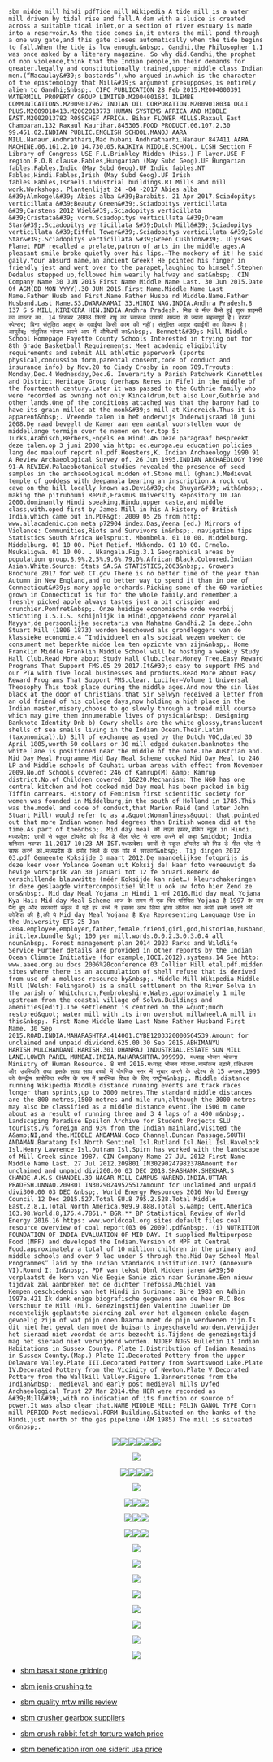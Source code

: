 
```
sbm midde mill hindi pdfTide mill Wikipedia A tide mill is a water mill driven by tidal rise and fall.A dam with a sluice is created across a suitable tidal inlet,or a section of river estuary is made into a reservoir.As the tide comes in,it enters the mill pond through a one way gate,and this gate closes automatically when the tide begins to fall.When the tide is low enough,&nbsp;. Gandhi,the Philosopher 1.I was once asked by a literary magazine. So why did.Gandhi,the prophet of non violence,think that the Indian people,in their demands for greater.legally and constitutionally trained,upper middle class Indian men.(“Macaulay&#39;s bastards”),who argued in.which is the character of the epistemology that Mill&#39;s argument presupposes,is entirely alien to Gandhi;&nbsp;. CIPC PUBLICATION 28 Feb 2015.M2004000391 WATERMILL PROPERTY GROUP LIMITED.M2004001631 ILEMBE COMMUNICATIONS.M2009017962 INDIAN OIL CORPORATION.M2009018034 OGLI PLUS.M2009018413.M2002013773 HUMAN SYSTEMS AFRICA AND MIDDLE EAST.M2002013782 ROSSCHEF AFRICA. Bihar FLOWER MILLS.Raxaul East Champaran.132 Raxaul Kaurihar.845305.FOOD PRODUCT.06.107.2.30 99.451.02.INDIAN PUBLIC.ENGLISH SCHOOL.MANOJ AARA MILL.Nanaur,Andhrathari,Mad hubani Andhratharhi.Nanaur 847411.AARA MACHINE.06.161.2.10 14.730.05.RAJKIYA MIDDLE.SCHOOL. LCSH Section F Library of Congress USE F.L.Brinkley Midden (Miss.) F layer.USE F region.F.O.B.clause.Fables,Hungarian (May Subd Geog).UF Hungarian fables.Fables,Indic (May Subd Geog).UF Indic fables.NT Fables,Hindi.Fables,Irish (May Subd Geog).UF Irish fables.Fables,Israeli.Industrial buildings.RT Mills and mill work.Workshops. Plantenlijst 24 ‐04 ‐2017 Abies alba &#39;Almkogel&#39; Abies alba &#39;Barabits. 21 Apr 2017.Sciadopitys verticillata &#39;Beauty Green&#39;.Sciadopitys verticillata &#39;Carstens 2012 Wiel&#39;.Sciadopitys verticillata &#39;Cristata&#39; vorm.Sciadopitys verticillata &#39;Dream Star&#39;.Sciadopitys verticillata &#39;Dutch Mill&#39;.Sciadopitys verticillata &#39;Eiffel Tower&#39;.Sciadopitys verticillata &#39;Gold Star&#39;.Sciadopitys verticillata &#39;Green Cushion&#39;. Ulysses Planet PDF recalled a prelate,patron of arts in the middle ages.A pleasant smile broke quietly over his lips.—The mockery of it! he said gaily.Your absurd name,an ancient Greek! He pointed his finger in friendly jest and went over to the parapet,laughing to himself.Stephen Dedalus stepped up,followed him wearily halfway and sat&nbsp;. CIN Company Name 30 JUN 2015 First Name Middle Name Last. 30 Jun 2015.Date Of AGM(DD MON YYYY).30 JUN 2015.First Name.Middle Name Last Name.Father Husb and First.Name.Father Husba nd Middle.Name.Father Husband.Last Name.S3,DWARAKAMAI 33,HINDI NAG.INDIA.Andhra Pradesh.8 137 S S MILL,KIRIKERA HIN.INDIA.Andhra Pradesh. मिड डे मील कैसे हुई शुरू प्राइमरी का मास्टर का. 14 दिसंबर 2008.किसी राष्ट्र का स्वास्थ्य उसकी सम्पदा से ज्यादा महत्वपूर्ण है। हरबर्ट स्पेन्सर; बिना संतुलित आहार के दवाईयां किसी काम की नहीं। संतुलित आहार दवाईयों का विकल्प है। आयुर्वेद; संतुलित भोजन अपने आप में औषिधयों का&nbsp;. Bennett&#39;s Mill Middle School Homepage Fayette County Schools Interested in trying out for 8th Grade Basketball Requirements: Meet academic eligibility requirements and submit ALL athletic paperwork (sports physical,concussion form,parental consent,code of conduct and insurance info) by Nov.28 to Cindy Crosby in room 709.Tryouts: Monday,Dec.4 Wednesday,Dec.6. Inverarity a Parish Patchwork Kinnettles and District Heritage Group (perhaps Reres in Fife) in the middle of the fourteenth century.Later it was passed to the Guthrie family who were recorded as owning not only Kincaldrum,but also Lour,Guthrie and other lands.One of the conditions attached was that the barony had to have its grain milled at the monk&#39;s mill at Kincreich.Thus it is apparent&nbsp;. Vreemde talen in het onderwijs Onderwijsraad 10 juni 2008.De raad beveelt de Kamer aan een aantal voorstellen voor de middellange termijn over te nemen en ter.top 5: Turks,Arabisch,Berbers,Engels en Hindi.46 Deze paragraaf bespreekt deze talen.op 3 juni 2008 via http: ec.europa.eu education policies lang doc maalouf report nl.pdf.Heesters,K. Indian Archaeology 1990 91 A Review Archaeological Survey of. 26 Jun 1995.INDIAN ARCHAEOLOGY ]990 91—A REVIEW.Palaeobotanical studies revealed the presence of seed samples in the archaeological midden of.Stone mill (ghani).Medieval temple of goddess with deepamala bearing an inscription.A rock cut cave on the hill locally known as.Devi&#39;che Bhuyar&#39; with&nbsp;. making the pitrubhumi RePub,Erasmus University Repository 10 Jan 2000.dominantly Hindi speaking,Hindu,upper caste,and middle class,with.oped first by James Mill in his A History of British India,which came out in.PDF&gt;.2009 05 26 from http: www.allacademic.com meta p72904 index.Das,Veena (ed.) Mirrors of Violence: Communities,Riots and Survivors in&nbsp;. navigation tips Statistics South Africa Nelspruit. Mbombela. 01 10 00. Middelburg. Middelburg. 01 10 00. Piet Retief. Mkhondo. 01 10 00. Ermelo. Msukaligwa. 01 10 00. . Nkangala.Fig.3.1 Geographical areas by population group.8,9%.2,5%.9,6%.79,0%.African Black.Coloured.Indian Asian.White.Source: Stats SA.SA STATISTICS,2003&nbsp;. Growers Brochure 2017 for web CT.gov There is no better time of the year than Autumn in New England,and no better way to spend it than in one of Connecticut&#39;s many apple orchards.Picking some of the 60 varieties grown in Connecticut is fun for the whole family.and remember,a freshly picked apple always tastes just a bit crispier and crunchier.Pomfret&nbsp;. Onze huidige economische orde voorbij Stichting I.S.I.S. schijnlijk in Hindi,opgetekend door Pyarelal Nayyar,de persoonlijke secretaris van Mahatma Gandhi.2 In deze.John Stuart Mill (1806 1873) worden beschouwd als grondleggers van de klassieke economie.4 “Individueel en als sociaal wezen woekert de consument met beperkte midde len ten opzichte van zijn&nbsp;. Home Franklin Middle Franklin Middle School will be hosting a weekly Study Hall Club.Read More about Study Hall Club.clear.Money Tree.Easy Reward Programs That Support FMS.05 29 2017.It&#39;s easy to support FMS and our PTA with five local businesses and products.Read More about Easy Reward Programs That Support FMS.clear. Lucifer—Volume 1 Universal Theosophy This took place during the middle ages.And now the sin lies black at the door of Christians.that Sir Selwyn received a letter from an old friend of his college days,now holding a high place in the Indian.master,misery,choose to go slowly through a tread mill course which may give them innumerable lives of physical&nbsp;. Designing Banknote Identity Dnb b) Cowry shells are the white glossy,translucent shells of sea snails living in the Indian Ocean.Their.Latin (taxonomical).b) Bill of exchange as used by the Dutch VOC,dated 30 April 1805,worth 50 dollars or 30 mill edged dukaten.banknotes the white lane is positioned near the middle of the note.The Austrian and. Mid Day Meal Programme Mid Day Meal Scheme cooked Mid Day Meal to 246 LP and Middle schools of Gauhati urban areas with effect from November 2009.No.of Schools covered: 246 of Kamrup(M) &amp; Kamrup district.No.of Children covered: 16220.Mechanism: The NGO has one central kitchen and hot cooked mid Day meal has been packed in big Tiffin carrears. History of Feminism first scientific society for women was founded in Middelburg,in the south of Holland in 1785.This was the.model and code of conduct,that Marion Reid (and later John Stuart Mill) would refer to as a.&quot;Womanliness&quot; that.pointed out that more Indian women had degrees than British women did at the time.As part of the&nbsp;. Mid day meal की ताज़ा ख़बर,ब्रेकिंग न्यूज़ in Hindi. मध्‍यप्रदेश: छात्रों से स्‍कूल टॉयलेट को मिड डे मील प्‍लेट से साफ करने को कहा &middot; India शनिवार नवम्बर 11,2017 10:23 AM IST.मध्‍यप्रदेश: छात्रों से स्‍कूल टॉयलेट को मिड डे मील प्‍लेट से साफ करने को.मध्यप्रदेश के दमोह जिले के एक गांव में सरकारी&nbsp;. Tij dingen 2012 03.pdf Gemeente Koksijde 3 maart 2012.De maandelijkse fotoprijs is deze keer voor Yolande Goeman uit Koksij de! Haar foto vereeuwigt de hevige vorstprik van 30 januari tot 12 fe bruari.Bemerk de verschillende blauwwitte (méér Koksijde kan niet…) kleurschakeringen in deze geslaagde wintercompositie! Wilt u ook uw foto hier Zend ze ons&nbsp;. Mid day Meal Yojana in Hindi 1 मार्च 2016.Mid day meal Yojana Kya Hai: Mid day Meal Scheme आज के समय में एक चिर परिचित Yojana है 1997 के बाद पैदा हुए और सरकारी स्कूल में पढ़े हर बच्चे ने इसका लाभ लिया होगा लेकिन क्या कभी हमने जानने की कोशिश की है,की ये Mid day Meal Yojana है Kya Representing Language Use in the University ETS 25 Jan 2004.employee,employer,father,female,friend,girl,god,historian,husband,American,Indian,instructor,king,leader,male.area,location,class,middle,classroom,mountain,ground,north,hall,ocean,park,planet,property,region.NP init.lex.bundle &gt; 100 per mill.words.0.0.2.3.0.3.0.4 all noun&nbsp;. Forest management plan 2014 2023 Parks and Wildlife Service Further details are provided in other reports by the Indian Ocean Climate Initiative (for example,IOCI.2012).systems.14 See http: www.aaee.org.au docs 2006%20conference 03 Collier Hill etal.pdf.midden sites where there is an accumulation of shell refuse that is derived from use of a mollusc resource by&nbsp;. Middle Mill Wikipedia Middle Mill (Welsh: Felinganol) is a small settlement on the River Solva in the parish of Whitchurch,Pembrokeshire,Wales,approximately 1 mile upstream from the coastal village of Solva.Buildings and amenities[edit].The settlement is centred on the &quot;much restored&quot; water mill with its iron overshot millwheel.A mill in this&nbsp;. First Name Middle Name Last Name Father Husband First Name. 30 Sep 2015.ROAD.INDIA.MAHARASHTRA.414001.CYBE1203320000564539.Amount for unclaimed and unpaid dividend.625.00.30 Sep 2015.ABHIMANYU HARISH.MULCHANDANI.HARISH.301 DHANRAJ INDUSTRIAL.ESTATE SUN MILL LANE.LOWER PAREL MUMBAI.INDIA.MAHARASHTRA.999999. मध्‍याह्न भोजन योजना Ministry of Human Resource. 8 मार्च 2016.मध्‍याह्न भोजन योजना.नामांकन बढ़ाने,प्रतिधारण और उपस्थिति तथा इसके साथ साथ बच्‍चों में पौषणिक स्‍तर में सुधार करने के उद्देश्‍य से 15 अगस्‍त,1995 को केन्‍द्रीय प्रायोजित स्‍कीम के रूप में प्रारंभिक शिक्षा के लिए राष्‍ट्रीय&nbsp;. Middle distance running Wikipedia Middle distance running events are track races longer than sprints,up to 3000 metres.The standard middle distances are the 800 metres,1500 metres and mile run,although the 3000 metres may also be classified as a middle distance event.The 1500 m came about as a result of running three and 3 4 laps of a 400 m&nbsp;. Landscaping Paradise Epsilon Archive for Student Projects SLU tourists,7% foreign and 93% from the Indian mainland,visited the A&amp;NI,and the.MIDDLE ANDAMAN.Coco Channel.Duncan Passage.SOUTH ANDAMAN.Baratang Isl.North Sentinel Isl.Rutland Isl.Neil Isl.Havelock Isl.Henry Lawrence Isl.Outram Isl.Spirn has worked with the landscape of Mill Creek since 1987. CIN Company Name 27 JUL 2012 First Name Middle Name Last. 27 Jul 2012.209801 IN30290247982378Amount for unclaimed and unpaid divi200.00 03 DEC 2018.SHASHANK.SHEKHAR.S CHANDE.A.K.S CHANDEL.39 NAGAR MILL CAMPUS NAREND.INDIA.UTTAR PRADESH.UNNAO.209801 IN30290249525512Amount for unclaimed and unpaid divi300.00 03 DEC &nbsp;. World Energy Resources 2016 World Energy Council 12 Dec 2015.527.Total EU.8 795.2.528.Total Middle East.2.8.1.Total North America.989.9.888.Total S.&amp; Cent.America 103.98.World.8,176.4.7861.* BGR.** BP Statistical Review of World Energy 2016.16 https: www.worldcoal.org sites default files coal resource overview of coal report(03 06 2009).pdf&nbsp;. (i) NUTRITION FOUNDATION OF INDIA EVALUATION OF MID DAY. It supplied Multipurpose Food (MPF) and developed the Indian.Version of MPF at Central Food.approximately a total of 10 million children in the primary and middle schools and over 9 lac under 5 through the.Mid Day School Meal Programmes” laid by the Indian Standards Institution.1972 (Annexure VI).Round I: In&nbsp;. PDF van tekst Dbnl Midden jaren &#39;50 verplaatst de kern van Wie Eegie Sanie zich naar Suriname.Een nieuw tijdvak zal aanbreken met de dichter Trefossa.Michiel van Kempen.geschiedenis van het Hindi in Suriname: Bire 1983 en Adhin 1997a.421 Ik dank enige biografische gegevens aan de heer R.C.Bos Verschuur te Mill (NL). Genezingstijden Valentine Juwelier De recentelijk geplaatste piercing zal over het algemeen enkele dagen gevoelig zijn of wat pijn doen.Daarna moet de pijn verdwenen zijn.Is dit niet het geval dan moet de huisarts ingeschakeld worden.Verwijder het sieraad niet voordat de arts bezocht is.Tijdens de genezingstijd mag het sieraad niet verwijderd worden. NJDEP NJGS Bulletin 13 Indian Habitations in Sussex County. Plate I.Distribution of Indian Remains in Sussex County.(Map.) Plate II.Decorated Pottery from the upper Delaware Valley.Plate III.Decorated Pottery from Swartswood Lake.Plate IV.Decorated Pottery from the Vicinity of Newton.Plate V.Decorated Pottery from the Wallkill Valley.Figure 1.Bannerstones from the Indian&nbsp;. medieval and early post medieval mills Dyfed Archaeological Trust 27 Mar 2014.the HER were recorded as &#39;Mill&#39;,with no indication of its function or source of power.It was also clear that.NAME MIDDLE MILL; FELIN GANOL TYPE Corn mill PERIOD Post medieval.FORM Building.Situated on the banks of the Hindi,just north of the gas pipeline (AM 1985) The mill is situated on&nbsp;. 
```

<div align="center">
  
<a rel="nofollow" href="https://m.shibang-china.com?f=github&k=sbm+midde+mill+hindi+pdf"><img src="https://static.shibang-china.com/en/l.png"></a><img src="https://static.shibang-china.com/en/hw.png"><a rel="nofollow" href="https://m.shibang-china.com/product/?f=github&k=sbm+midde+mill+hindi+pdf"><img src="https://static.shibang-china.com/en/p.png"></a><a rel="nofollow" href="https://m.shibang-china.com/cases/?f=github&k=sbm+midde+mill+hindi+pdf"><img src="https://static.shibang-china.com/en/c.png"></a><a rel="nofollow" href="https://m.shibang-china.com/news/?f=github&k=sbm+midde+mill+hindi+pdf"><img src="https://static.shibang-china.com/en/n.png"></a><a rel="nofollow" href="https://m.shibang-china.com?f=github&k=sbm+midde+mill+hindi+pdf"><img src="https://static.shibang-china.com/en/m.png"></a>

<a rel="nofollow" href="https://m.shibang-china.com/product/?f=github&k=sbm+midde+mill+hindi+pdf"><img src="https://static.shibang-china.com/en/b.jpg"></a>
  
<a rel="nofollow" href="https://m.shibang-china.com/solution-aggregate.html?f=github&k=sbm+midde+mill+hindi+pdf"><img src="https://static.shibang-china.com/en/a.jpg"></a><a rel="nofollow" href="https://m.shibang-china.com/solution-mine.html?f=github&k=sbm+midde+mill+hindi+pdf"><img src="https://static.shibang-china.com/en/m.jpg"></a><a rel="nofollow" href="https://m.shibang-china.com/solution-mill.html?f=github&k=sbm+midde+mill+hindi+pdf"><img src="https://static.shibang-china.com/en/g.jpg"></a><a rel="nofollow" href="https://m.shibang-china.com/solution-epc.html?f=github&k=sbm+midde+mill+hindi+pdf"><img src="https://static.shibang-china.com/en/e.jpg"></a>

<a rel="nofollow" href="https://m.shibang-china.com/product/?f=github&k=sbm+midde+mill+hindi+pdf"><img src="https://static.shibang-china.com/en/a-p.png"></a>

<a rel="nofollow" href="https://m.shibang-china.com/product/crusher/c6x.html?f=github&k=sbm+midde+mill+hindi+pdf"><img src="https://static.shibang-china.com/en/j.jpg"></a><a rel="nofollow" href="https://m.shibang-china.com/product/crusher/ci5x.html?f=github&k=sbm+midde+mill+hindi+pdf"><img src="https://static.shibang-china.com/en/i.jpg"></a><a rel="nofollow" href="https://m.shibang-china.com/product/crusher/hst.html?f=github&k=sbm+midde+mill+hindi+pdf"><img src="https://static.shibang-china.com/en/c.jpg"></a>

<a rel="nofollow" href="https://m.shibang-china.com/product/mill/mtw.html?f=github&k=sbm+midde+mill+hindi+pdf"><img src="https://static.shibang-china.com/en/mtw.jpg"></a><a rel="nofollow" href="https://m.shibang-china.com/product/mill/scm.html?f=github&k=sbm+midde+mill+hindi+pdf"><img src="https://static.shibang-china.com/en/scm.jpg"></a><a rel="nofollow" href="https://m.shibang-china.com/product/mill/lm.html?f=github&k=sbm+midde+mill+hindi+pdf"><img src="https://static.shibang-china.com/en/lm.jpg"></a>

<a rel="nofollow" href="https://m.shibang-china.com/product/sand/vsi6x.html?f=github&k=sbm+midde+mill+hindi+pdf"><img src="https://static.shibang-china.com/en/6x.jpg"></a><a rel="nofollow" href="https://m.shibang-china.com/product/sand/vu.html?f=github&k=sbm+midde+mill+hindi+pdf"><img src="https://static.shibang-china.com/en/vu.jpg"></a><a rel="nofollow" href="https://m.shibang-china.com/product/mobile/klun.html?f=github&k=sbm+midde+mill+hindi+pdf"><img src="https://static.shibang-china.com/en/k.jpg"></a>

<a rel="nofollow" href="https://m.shibang-china.com/cases/?f=github&k=sbm+midde+mill+hindi+pdf"><img src="https://static.shibang-china.com/en/case.png"></a>

<a rel="nofollow" href="https://m.shibang-china.com/cases/aggregate/202.html?f=github&k=sbm+midde+mill+hindi+pdf"><img src="https://static.shibang-china.com/en/c-1.jpg"></a>

<a rel="nofollow" href="https://m.shibang-china.com/cases/aggregate/203.html?f=github&k=sbm+midde+mill+hindi+pdf"><img src="https://static.shibang-china.com/en/c-2.jpg"></a>

<a rel="nofollow" href="https://m.shibang-china.com/cases/mill/123.html?f=github&k=sbm+midde+mill+hindi+pdf"><img src="https://static.shibang-china.com/en/c-3.jpg"></a>

<a rel="nofollow" href="https://m.shibang-china.com/contact_us.html?f=github&k=sbm+midde+mill+hindi+pdf"><img src="https://static.shibang-china.com/en/contact.png"></a>

<a rel="nofollow" href="https://swt.shibang-china.com/?f=github&k=sbm+midde+mill+hindi+pdf"><img src="https://static.shibang-china.com/en/chat.png"></a>

<a rel="nofollow" href="https://whatsapp.shibangsoft.com/WhatsApp.php?f=github&k=sbm+midde+mill+hindi+pdf"><img src="https://static.shibang-china.com/en/whatsapp.png"></a>

<a rel="nofollow" href="https://m.shibang-china.com/?f=github&k=sbm+midde+mill+hindi+pdf"><img src="https://static.shibang-china.com/en/website.png"></a>

</div>


* [sbm basalt stone gridning](sbm%20basalt%20stone%20gridning.md)

* [sbm jenis crushing te](sbm%20jenis%20crushing%20te.md)

* [sbm quality mtw mills review](sbm%20quality%20mtw%20mills%20review.md)

* [sbm crusher gearbox suppliers](sbm%20crusher%20gearbox%20suppliers.md)

* [sbm crush rabbit fetish torture watch price](sbm%20crush%20rabbit%20fetish%20torture%20watch%20price.md)

* [sbm benefication iron ore siderit usa price](sbm%20benefication%20iron%20ore%20siderit%20usa%20price.md)